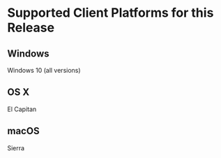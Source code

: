 # Supported Client Platforms for this Release #


## Windows ##
Windows 10 (all versions)

## OS X ##
El Capitan

## macOS ##
Sierra

